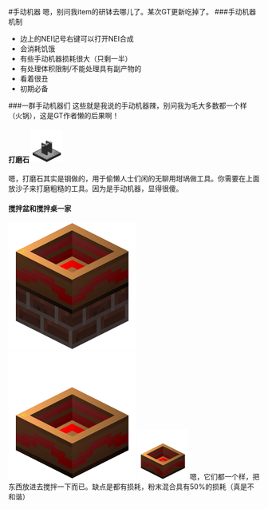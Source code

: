 #手动机器
嗯，别问我item的研钵去哪儿了。某次GT更新吃掉了。
###手动机器机制
 - 边上的NEI记号右键可以打开NEI合成
 - 会消耗饥饿
 - 有些手动机器损耗很大（只剩一半）
 - 有处理体积限制/不能处理具有副产物的
 - 看着很丑
 - 初期必备
 
###一群手动机器们
这些就是我说的手动机器辣，别问我为毛大多数都一个样（火锅），这是GT作者懒的后果啊！

#### 打磨石 <img src="/assets/打磨石.png" width="64" height=64 />
嗯，打磨石其实是钢做的，用于偷懒人士们闲的无聊用坩埚做工具。你需要在上面放沙子来打磨粗糙的工具。因为是手动机器，显得很傻。

#### 搅拌盆和搅拌桌一家
![](/assets/搅拌桌.png)![](/assets/搅拌盆.png)
<img src="/assets/搅拌盆.png" width="100" height="100" />
嗯，它们都一个样，把东西放进去搅拌一下而已。缺点是都有损耗，粉末混合具有50%的损耗（真是不和谐）